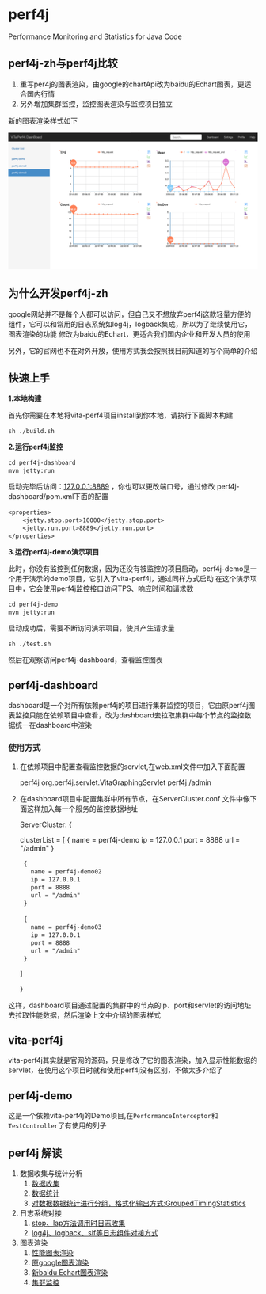 # perf4j

Performance Monitoring and Statistics for Java Code

## perf4j-zh与perf4j比较

1. 重写per4j的图表渲染，由google的chartApi改为baidu的Echart图表，更适合国内行情
1. 另外增加集群监控，监控图表渲染与监控项目独立

新的图表渲染样式如下

![Alt text](doc/dashboard.png)

## 为什么开发perf4j-zh

google网站并不是每个人都可以访问，但自己又不想放弃perf4j这款轻量方便的组件，它可以和常用的日志系统如log4j，logback集成，所以为了继续使用它，图表渲染的功能
修改为baidu的Echart，更适合我们国内企业和开发人员的使用

另外，它的官网也不在对外开放，使用方式我会按照我目前知道的写个简单的介绍


## 快速上手

**1.本地构建**

首先你需要在本地将vita-perf4项目install到你本地，请执行下面脚本构建

    sh ./build.sh
    
**2.运行perf4j监控**
    
    cd perf4j-dashboard
    mvn jetty:run
    
启动完毕后访问：[127.0.0.1:8889](http://127.0.0.1:8889) ，你也可以更改端口号，通过修改 perf4j-dashboard/pom.xml下面的配置
    
    <properties>
        <jetty.stop.port>10000</jetty.stop.port>
        <jetty.run.port>8889</jetty.run.port>
    </properties>
    

**3.运行perf4j-demo演示项目**

此时，你没有监控到任何数据，因为还没有被监控的项目启动，perf4j-demo是一个用于演示的demo项目，它引入了vita-perf4j，通过同样方式启动
在这个演示项目中，它会使用perf4j监控接口访问TPS、响应时间和请求数
 
    cd perf4j-demo
    mvn jetty:run
    
启动成功后，需要不断访问演示项目，使其产生请求量
    
    sh ./test.sh

然后在观察访问perf4j-dashboard，查看监控图表 
   
   
## perf4j-dashboard
   
dashboard是一个对所有依赖perf4j的项目进行集群监控的项目，它由原perf4j图表监控只能在依赖项目中查看，改为dashboard去拉取集群中每个节点的监控数据统一在dashboard中渲染

### 使用方式

1. 在依赖项目中配置查看监控数据的servlet,在web.xml文件中加入下面配置

     <servlet>
         <servlet-name>perf4j</servlet-name>
         <servlet-class>org.perf4j.servlet.VitaGraphingServlet</servlet-class>
     </servlet>
     <servlet-mapping>
         <servlet-name>perf4j</servlet-name>
         <url-pattern>/admin</url-pattern>
     </servlet-mapping>
     
2. 在dashboard项目中配置集群中所有节点，在ServerCluster.conf 文件中像下面这样加入每一个服务的监控数据地址


    ServerCluster: {
    
      clusterList = [
        {
          name = perf4j-demo
          ip = 127.0.0.1
          port = 8888
          url = "/admin"
        }
    
        {
          name = perf4j-demo02
          ip = 127.0.0.1
          port = 8888
          url = "/admin"
        }
    
        {
          name = perf4j-demo03
          ip = 127.0.0.1
          port = 8888
          url = "/admin"
        }
      ]
    
    }
     
这样，dashboard项目通过配置的集群中的节点的ip、port和servlet的访问地址去拉取性能数据，然后渲染上文中介绍的图表样式     


## vita-perf4j

vita-perf4j其实就是官网的源码，只是修改了它的图表渲染，加入显示性能数据的servlet，在使用这个项目时就和使用perf4j没有区别，不做太多介绍了

## perf4j-demo

这是一个依赖vita-perf4j的Demo项目,在`PerformanceInterceptor`和`TestController`了有使用的列子

## perf4j  解读

1. 数据收集与统计分析
    1. [数据收集](./doc/StopWatch.md)
    1. [数据统计](./doc/TimingStatistics.md)
    1. [对数据数据统计进行分组，格式化输出方式:GroupedTimingStatistics](./doc/GroupedTimingStatistics.md)
1. 日志系统对接
    1. [stop、lap方法调用时日志收集](./doc/LoggingStopWatch.md)
    1. [log4j、logback、slf等日志组件对接方式](./doc/Log4jStopWatch.md)
1. 图表渲染
    1. [性能图表渲染](./doc/graph.md)
    1. [原google图表渲染](./doc/GoogleChart.md)
    1. [新baidu Echart图表渲染](./doc/Echart.md)
    1. [集群监控](./doc/dashboard.md)
    
    
   
   
